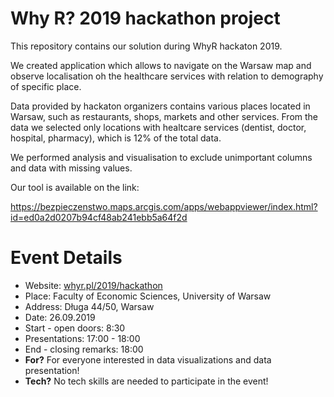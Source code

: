 Why R? 2019 hackathon project 
================

This repository contains our solution during WhyR hackaton 2019.

We created application which allows to navigate on the Warsaw map and observe localisation oh the healthcare services with relation to demography of specific place.


Data provided by hackaton organizers contains various places located in Warsaw, such as restaurants, shops, markets and other services. From the data we selected only locations with healtcare services (dentist, doctor, hospital, pharmacy), which is 12% of the total data.

We performed analysis and visualisation to exclude unimportant columns and data with missing values.




Our tool is available on the link:

https://bezpieczenstwo.maps.arcgis.com/apps/webappviewer/index.html?id=ed0a2d0207b94cf48ab241ebb5a64f2d

Event Details
=============

-   Website: [whyr.pl/2019/hackathon](http://whyr.pl/2019/hackathon)
-   Place: Faculty of Economic Sciences, University of Warsaw
-   Address: Długa 44/50, Warsaw
-   Date: 26.09.2019
-   Start - open doors: 8:30
-   Presentations: 17:00 - 18:00
-   End - closing remarks: 18:00
-   **For?** For everyone interested in data visualizations and data presentation!
-   **Tech?** No tech skills are needed to participate in the event!
